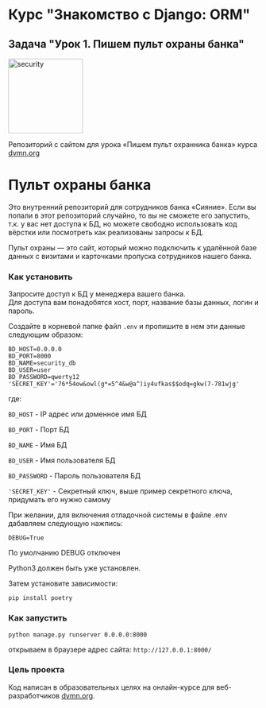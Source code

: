 # Курс "Знакомство с Django: ORM" 
## Задача "Урок 1. Пишем пульт охраны банка"

<img src="https://dvmn.org/media/lessons/Django_1-st_LVl_003.png" alt="security" width="150"/>

Репозиторий с сайтом для урока «Пишем пульт охранника банка» курса [dvmn.org](https://dvmn.org/modules/)

# Пульт охраны банка

Это внутренний репозиторий для сотрудников банка «Сияние».
Если вы попали в этот репозиторий случайно, то вы не сможете его запустить, т.к. у вас нет доступа к БД,
но можете свободно использовать код вёрстки или посмотреть как реализованы запросы к БД.

Пульт охраны — это сайт,
который можно подключить к удалённой базе данных с визитами и карточками пропуска сотрудников нашего банка.

### Как установить

Запросите доступ к БД у менеджера вашего банка.  
Для доступа вам понадобятся хост, порт, название базы данных, логин и пароль.  

Создайте в корневой папке файл `.env` и пропишите в нем эти данные следующим образом:

```
BD_HOST=0.0.0.0
BD_PORT=8000
BD_NAME=security_db
BD_USER=user
BD_PASSWORD=qwerty12
'SECRET_KEY'='76*54ow&owl(g*=5^4&w@a^)iy4ufkas$$odq=gkw(7-781wjg'
```
где:

`BD_HOST` - IP адрес или доменное имя БД

`BD_PORT` - Порт БД

`BD_NAME` - Имя БД

`BD_USER` - Имя пользователя БД

`BD_PASSWORD` - Пароль пользователя БД

`'SECRET_KEY'` - Секретный ключ, выше пример секретного ключа, придумать его нужно самому

При желании, для включения отладочной системы в файле .env дабавляем следующую нажпись:
```
DEBUG=True
```
По умолчанию DEBUG отключен



Python3 должен быть уже установлен. 

Затем установите зависимости:
```
pip install poetry
```


### Как запустить
```
python manage.py runserver 0.0.0.0:8000
```


открываем в браузере адрес сайта: `http://127.0.0.1:8000/`


### Цель проекта

Код написан в образовательных целях на онлайн-курсе для веб-разработчиков [dvmn.org](https://dvmn.org/).


